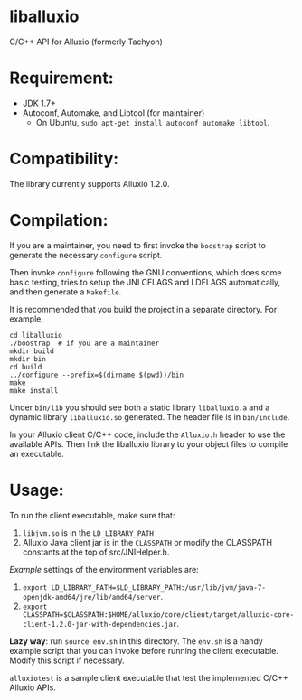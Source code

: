 # liballuxio

C/C++ API for Alluxio (formerly Tachyon)

# Requirement:

  * JDK 1.7+
  * Autoconf, Automake, and Libtool (for maintainer)
    - On Ubuntu, `sudo apt-get install autoconf automake libtool`.

# Compatibility:

The library currently supports Alluxio 1.2.0.

# Compilation:

If you are a maintainer, you need to first invoke the `boostrap` script to generate the necessary
`configure` script.

Then invoke `configure` following the GNU conventions, which does some basic testing,
tries to setup the JNI CFLAGS and LDFLAGS automatically, and then generate a `Makefile`.

It is recommended that you build the project in a separate directory. For example,

```
cd liballuxio
./boostrap  # if you are a maintainer
mkdir build
mkdir bin
cd build
../configure --prefix=$(dirname $(pwd))/bin
make
make install
```

Under `bin/lib` you should see both a static library `liballuxio.a` and a dynamic
library `liballuxio.so` generated. The header file is in `bin/include`.

In your Alluxio client C/C++ code, include the `Alluxio.h` header to use the available
APIs. Then link the liballuxio library to your object files to compile an executable.

# Usage:

To run the client executable, make sure that:

1. `libjvm.so` is in the `LD_LIBRARY_PATH`
2. Alluxio Java client jar is in the `CLASSPATH` or modify the CLASSPATH constants at the top of src/JNIHelper.h.

*Example* settings of the environment variables are:

1. `export LD_LIBRARY_PATH=$LD_LIBRARY_PATH:/usr/lib/jvm/java-7-openjdk-amd64/jre/lib/amd64/server`.
2. `export CLASSPATH=$CLASSPATH:$HOME/alluxio/core/client/target/alluxio-core-client-1.2.0-jar-with-dependencies.jar`.

**Lazy way**: run `source env.sh` in this directory. The `env.sh` is a handy example script that you can invoke 
before running the client executable. Modify this script if necessary.

`alluxiotest` is a sample client executable that test the implemented C/C++ Alluxio APIs.

